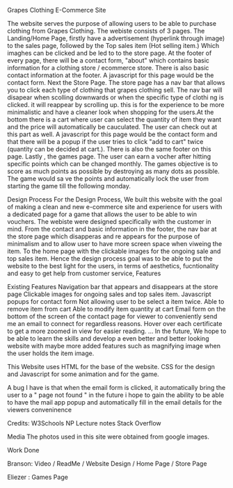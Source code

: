 Grapes Clothing E-Commerce Site


The website serves the purpose of allowing users to be able to purchase clothing from Grapes Clothing.
 The webiste consists of 3 pages. 
The Landing/Home Page, firstly have a advertisement (hyperlink through image) to the sales page, followed by the Top sales item (Hot selling item.) Which imaghes can be clicked and be led to to the store page. At the footer of every page, there will be a contact form, "about" which contains basic information for a clothing store / ecommerce store. There is also basic contact information at the footer. A javascript for this page would be the contact form. Next the Store Page. The store page has a nav bar that allows you to click each type of clothing that grapes clothing sell. The nav bar will disapear when scolling downwards or when the specific type of clothi ng is clicked. it will reappear by scrolling up. this is for the experience to be more minimalistic and have a cleaner look when shopping for the users.At the bottom there is a cart where user can select the quantity of item they want and the price will automatically be cauculated. The user can check out at this part as well. A javascript for this page would be the contact form and that there will be a popup if the user tries to click "add to cart" twice (quantity can be decided at cart.). There is also the same footer on this page. Lastly , the games page. The user can earn a vocher after hitting specific points which can be changed monthly. The games objective is to score as much points as possible by destroying as many dots as possible. The game would sa ve the points and automatically lock the user from starting the game till the following monday.


Design Process
For the Design Process, We built this website with the goal of making a clean and new e-commerce site and experience for users with a dedicated page for a game that allows the user to be able to win vouchers. The webiste were designed specifically with the customer in mind. From the contact and basic information in the footer, the nav bar at the store page which disapperas and re appears for the purpose of minimalism and to allow user to have more screen space when viweing the item. To the home page with the clickable images for the ongoing sale and top sales item. 
Hence the design process goal was to be able to put the website to the best light for the users, in terms of aesthetics, fucntionality and easy to get help from customer service,
Features

Existing Features
Navigation bar that appears and disappears at the store page
Clickable images for ongoing sales and top sales item. 
Javascript popups for contact form
Not allowing user to be select a item twice.
Able to remove item from cart
Able to modify item quantity at cart
Email form on the bottom of the screen of the contact page for viewer to conveniently send me an email to connect for regardless reasons.
Hover over each certificate to get a more zoomed in view for easier reading.
...
In the future, We hope to be able to learn the skills and develop a even better and better looking website with maybe more added features such as magnifying image when the user holds the item image.

This Website uses HTML for the base of the website. CSS for the design and Javascript for some animation and for the game.

A bug I have is that when the email form is clicked, it automatically bring the user to a " page not found " in the future i hope to gain the ability to be able to have the mail app popup and automatically fill in the email details for the viewers conveninence



Credits:
W3Schools 
NP Lecture notes
Stack Overflow

Media
The photos used in this site were obtained from google images.

Work Done

Branson: Video / ReadMe / Website Design / Home Page / Store Page 

Eliezer : Games Page
